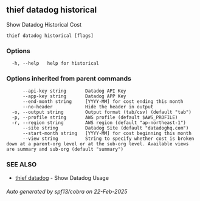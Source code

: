 ## thief datadog historical

Show Datadog Historical Cost

```
thief datadog historical [flags]
```

### Options

```
  -h, --help   help for historical
```

### Options inherited from parent commands

```
      --api-key string       Datadog API Key
      --app-key string       Datadog APP Key
      --end-month string     [YYYY-MM] for cost ending this month
      --no-header            Hide the header in output
  -o, --output string        Output format (tab/csv) (default "tab")
  -p, --profile string       AWS profile (default $AWS_PROFILE)
  -r, --region string        AWS region (default "ap-northeast-1")
      --site string          Datadog Site (default "datadoghq.com")
      --start-month string   [YYYY-MM] for cost beginning this month
      --view string          String to specify whether cost is broken down at a parent-org level or at the sub-org level. Available views are summary and sub-org (default "summary")
```

### SEE ALSO

* [thief datadog](thief_datadog.md)	 - Show Datadog Usage

###### Auto generated by spf13/cobra on 22-Feb-2025
